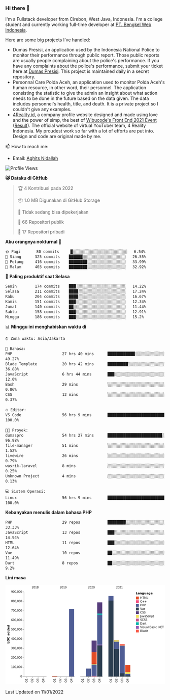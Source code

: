 ### Hi there 👋
I'm a Fullstack developer from Cirebon, West Java, Indonesia. I'm a college student and currently working full-time developer at [PT. Bengkel Web Indonesia](https://github.com/PT-Bengkel-Web-Indonesia).

Here are some big projects I've handled:
- Dumas Presisi, an application used by the Indonesia National Police to monitor their performance through public report. Those public reports are usually people complaining about the police's performance. If you have any complaints about the police's performance, submit your ticket here at [Dumas Presisi](https://dumaspresisi.polri.go.id/dumaspro). This project is maintained daily in a secret repository.
- Personnal Care Polda Aceh, an application used to monitor Polda Aceh's human resource, in other word, their personnel. The application consisting the statistic to give the admin an insight about what action needs to be done in the future based on the data given. The data includes personnel's health, title, and death. It is a private project so I couldn't give any examples.
- [4Reality.id](https://4reality.id), a company profile website designed and made using love and the power of simp, the best of [Wibucode's Front End 2021 Event](https://github.com/wibucode02/submision-event-frontend-2021) ([Result](https://github.com/wibucode02/top-5-pemenang-event-front-end-wibucode-2021)). The official website of virtual YouTuber team, 4 Reality Indonesia. My proudest work so far with a lot of efforts are put into. Design and code are original made by me.

📫 How to reach me:
- Email: [Aghits Nidallah](mailto:yourlovelydev@gmail.com)

<!--START_SECTION:waka-->
![Profile Views](http://img.shields.io/badge/Profil%20dilihat-0-blue)

**🐱 Dataku di GitHub** 

> 🏆 4 Kontribusi pada 2022
 > 
> 📦 1.0 MB Digunakan di GitHub Storage 
 > 
> 🚫 Tidak sedang bisa dipekerjakan
 > 
> 📜 66 Repositori publik 
 > 
> 🔑 17 Repositori pribadi  
 > 
**Aku orangnya nokturnal 🦉** 

```text
🌞 Pagi       80 commits     █░░░░░░░░░░░░░░░░░░░░░░░░   6.54% 
🌆 Siang      325 commits    ██████░░░░░░░░░░░░░░░░░░░   26.55% 
🌃 Petang     416 commits    ████████░░░░░░░░░░░░░░░░░   33.99% 
🌙 Malam      403 commits    ████████░░░░░░░░░░░░░░░░░   32.92%

```
📅 **Paling produktif saat Selasa** 

```text
Senin        174 commits    ███░░░░░░░░░░░░░░░░░░░░░░   14.22% 
Selasa       211 commits    ████░░░░░░░░░░░░░░░░░░░░░   17.24% 
Rabu         204 commits    ████░░░░░░░░░░░░░░░░░░░░░   16.67% 
Kamis        151 commits    ███░░░░░░░░░░░░░░░░░░░░░░   12.34% 
Jumat        140 commits    ██░░░░░░░░░░░░░░░░░░░░░░░   11.44% 
Sabtu        158 commits    ███░░░░░░░░░░░░░░░░░░░░░░   12.91% 
Minggu       186 commits    ███░░░░░░░░░░░░░░░░░░░░░░   15.2%

```


📊 **Minggu ini menghabiskan waktu di** 

```text
⌚︎ Zona waktu: Asia/Jakarta

💬 Bahasa: 
PHP                      27 hrs 40 mins      ████████████░░░░░░░░░░░░░   49.27% 
Blade Template           20 hrs 42 mins      █████████░░░░░░░░░░░░░░░░   36.88% 
JavaScript               6 hrs 44 mins       ███░░░░░░░░░░░░░░░░░░░░░░   12.0% 
Bash                     29 mins             ░░░░░░░░░░░░░░░░░░░░░░░░░   0.86% 
CSS                      12 mins             ░░░░░░░░░░░░░░░░░░░░░░░░░   0.37%

🔥 Editor: 
VS Code                  56 hrs 9 mins       █████████████████████████   100.0%

🐱‍💻 Proyek: 
dumaspro                 54 hrs 27 mins      ████████████████████████░   96.98% 
file-manager             51 mins             ░░░░░░░░░░░░░░░░░░░░░░░░░   1.52% 
livewire                 26 mins             ░░░░░░░░░░░░░░░░░░░░░░░░░   0.79% 
wasrik-laravel           8 mins              ░░░░░░░░░░░░░░░░░░░░░░░░░   0.25% 
Unknown Project          4 mins              ░░░░░░░░░░░░░░░░░░░░░░░░░   0.13%

💻 Sistem Operasi: 
Linux                    56 hrs 9 mins       █████████████████████████   100.0%

```

**Kebanyakan menulis dalam bahasa PHP** 

```text
PHP                      29 repos            ████████░░░░░░░░░░░░░░░░░   33.33% 
JavaScript               13 repos            ███░░░░░░░░░░░░░░░░░░░░░░   14.94% 
HTML                     11 repos            ███░░░░░░░░░░░░░░░░░░░░░░   12.64% 
Vue                      10 repos            ██░░░░░░░░░░░░░░░░░░░░░░░   11.49% 
Dart                     8 repos             ██░░░░░░░░░░░░░░░░░░░░░░░   9.2%

```


**Lini masa**

![Chart not found](https://raw.githubusercontent.com/NikarashiHatsu/NikarashiHatsu/master/charts/bar_graph.png) 


 Last Updated on 11/01/2022
<!--END_SECTION:waka-->
